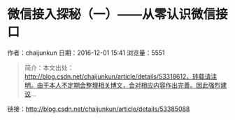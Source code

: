 # 微信接入探秘（一）——从零认识微信接口
作者：chaijunkun
日期：2016-12-01 15:41
浏览量：5551
> 简介：本文出处：http://blog.csdn.net/chaijunkun/article/details/53318612，转载请注明。由于本人不定期会整理相关博文，会对相应内容作出完善。因此强烈建议...

 链接：http://blog.csdn.net/chaijunkun/article/details/53385088

